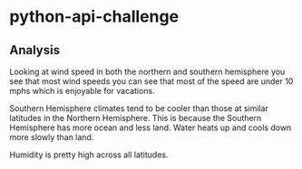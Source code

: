 # python-api-challenge

## Analysis

Looking at wind speed in both the northern and southern hemisphere you see that 
most wind speeds you can see that most of the speed are under 10 mphs which is enjoyable for vacations.

Southern Hemisphere climates tend to be cooler than those at similar latitudes in the 
Northern Hemisphere. This is because the Southern Hemisphere has more ocean and less land.  Water
heats up and cools down more slowly than land.



Humidity is pretty high across all latitudes.